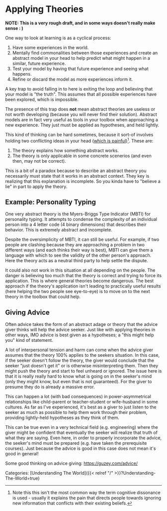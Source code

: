# Applying Theories

**NOTE: This is a very rough draft, and in some ways doesn't really make sense
: )**

One way to look at learning is as a cyclical process:

1. Have some experiences in the world.
1. Mentally find commonalities between those experiences and create an abstract
   model in your head to help predict what might happen in a similar, future
   experience.
1. Test your model by having that future experience and seeing what happens.
1. Refine or discard the model as more experiences inform it.

A key trap to avoid falling in to here is exiting the loop and believing that
your model is "the truth". This assumes that all possible experiences have been
explored, which is impossible.

The presence of this trap does **not** mean abstract theories are useless or
not worth developing (because you will never find their solution). Abstract
models are in fact very useful as tools in your toolbox when approaching a new
experience. They just must be applied as hypotheses, and held lightly.

This kind of thinking can be hard sometimes, because it sort-of involves
holding two conflicting ideas in your head ([which is
painful](https://en.wikipedia.org/wiki/Cognitive_dissonance))[^1]. These are:

[^1]: Note this this isn't the most common way the term cognitive dissonance is
  used - usually it explains the pain that directs people towards ignoring new
  information that conflicts with their existing beliefs.

1. The theory explains how something abstract works.
1. The theory is only applicable in some concrete scenerios (and even then, may
   not be correct).

This is a bit of a paradox because to describe an abstract theory you
necessarily must state that it works in an abstract context. They key is
realizing that this explanation is incomplete. So you kinda have to "believe a
lie" in part to apply the theory.


## Example: Personality Typing

One very abstract theory is the Myers-Briggs Type Indicator (MBTI)
for personality typing. It attempts to condense the complexity of an individual
person into a 4 letter code (4 binary dimensions) that describes their
behavior. This is extremely abstract and incomplete.

Despite the oversimplicity of MBTI, it can still be useful. For example, if two
people are clashing because they are approaching a problem in two different
ways (and each thinks their way is best), MBTI can give them a language with
which to see the validity of the other person's approach. Here the theory acts
as a neutral third party to help settle the dispute.

It could also not work in this situation at all depending on the people. The
danger is believing too much that the theory is correct and trying to force
its application. This is where general theories become dangerous. The best
approach if the theory's application isn't leading to practically useful
results (here helping the two people see eye-to-eye) is to move on to the next
theory in the toolbox that could help.


## Giving Advice

Often advice takes the form of an abstract adage or theory that the advice
giver thinks will help the advice seeker. Just like with applying theories in
other ways, IMO advice is best given as a hypotheses; a "this might help you"
kind of statement.

A lot of interpersonal tension and harm can come when the advice giver assumes
that the theory 100% applies to the seekers situation. In this case, if the
seeker doesn't follow the theory, the giver would conclude that the seeker
"just doesn't get it" or is otherwise misinterpreting them. Then they might
push the theory and start to feel unheard or ignored. The issue here is that it
is really really hard to know what is going on in the seeker's mind (only they
might know, but even that is not guaranteed). For the giver to presume they do
is already a massive error.

This can happen a lot (with bad consequences) in power-asymmetrical
relationships like child-parent or teacher-student or wife-husband in some
cultures. As far as I've experienced, it's best as a giver to just listen to
the seeker as much as possible to help them work through their problem,
providing lightly-held hypotheses as they think of them.

This can be true even in a very technical field (e.g. engineering) where the
giver might be confident that eventually the seeker will realize that truth of
what they are saying.  Even here, in order to properly incorporate the advice,
the seeker's mind must be prepared (e.g. have taken the prerequisite courses).
Just because the advice is good in this case does not mean it's good in
general!

Some good thinking on advice giving: https://guzey.com/advice/

Categories:
[Understanding The World]({{< relref "/" >}}?Understanding-The-World=true)